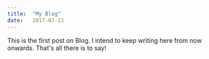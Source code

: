 ```yaml
---
title:	"My Blog"
date:	2017-07-11
---
```

This is the first post on Blog. I intend to keep writing here from now onwards. That's all there is to say!